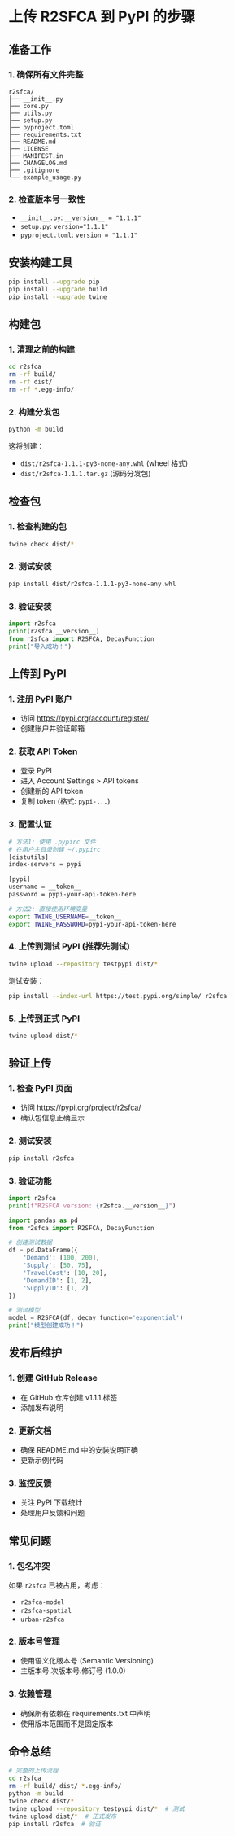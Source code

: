 # 上传 R2SFCA 到 PyPI 的步骤

## 准备工作

### 1. 确保所有文件完整
```
r2sfca/
├── __init__.py
├── core.py
├── utils.py
├── setup.py
├── pyproject.toml
├── requirements.txt
├── README.md
├── LICENSE
├── MANIFEST.in
├── CHANGELOG.md
├── .gitignore
└── example_usage.py
```

### 2. 检查版本号一致性
- `__init__.py`: `__version__ = "1.1.1"`
- `setup.py`: `version="1.1.1"`
- `pyproject.toml`: `version = "1.1.1"`

## 安装构建工具

```bash
pip install --upgrade pip
pip install --upgrade build
pip install --upgrade twine
```

## 构建包

### 1. 清理之前的构建
```bash
cd r2sfca
rm -rf build/
rm -rf dist/
rm -rf *.egg-info/
```

### 2. 构建分发包
```bash
python -m build
```

这将创建：
- `dist/r2sfca-1.1.1-py3-none-any.whl` (wheel 格式)
- `dist/r2sfca-1.1.1.tar.gz` (源码分发包)

## 检查包

### 1. 检查构建的包
```bash
twine check dist/*
```

### 2. 测试安装
```bash
pip install dist/r2sfca-1.1.1-py3-none-any.whl
```

### 3. 验证安装
```python
import r2sfca
print(r2sfca.__version__)
from r2sfca import R2SFCA, DecayFunction
print("导入成功！")
```

## 上传到 PyPI

### 1. 注册 PyPI 账户
- 访问 https://pypi.org/account/register/
- 创建账户并验证邮箱

### 2. 获取 API Token
- 登录 PyPI
- 进入 Account Settings > API tokens
- 创建新的 API token
- 复制 token (格式: `pypi-...`)

### 3. 配置认证
```bash
# 方法1: 使用 .pypirc 文件
# 在用户主目录创建 ~/.pypirc
[distutils]
index-servers = pypi

[pypi]
username = __token__
password = pypi-your-api-token-here

# 方法2: 直接使用环境变量
export TWINE_USERNAME=__token__
export TWINE_PASSWORD=pypi-your-api-token-here
```

### 4. 上传到测试 PyPI (推荐先测试)
```bash
twine upload --repository testpypi dist/*
```

测试安装：
```bash
pip install --index-url https://test.pypi.org/simple/ r2sfca
```

### 5. 上传到正式 PyPI
```bash
twine upload dist/*
```

## 验证上传

### 1. 检查 PyPI 页面
- 访问 https://pypi.org/project/r2sfca/
- 确认包信息正确显示

### 2. 测试安装
```bash
pip install r2sfca
```

### 3. 验证功能
```python
import r2sfca
print(f"R2SFCA version: {r2sfca.__version__}")

import pandas as pd
from r2sfca import R2SFCA, DecayFunction

# 创建测试数据
df = pd.DataFrame({
    'Demand': [100, 200],
    'Supply': [50, 75],
    'TravelCost': [10, 20],
    'DemandID': [1, 2],
    'SupplyID': [1, 2]
})

# 测试模型
model = R2SFCA(df, decay_function='exponential')
print("模型创建成功！")
```

## 发布后维护

### 1. 创建 GitHub Release
- 在 GitHub 仓库创建 v1.1.1 标签
- 添加发布说明

### 2. 更新文档
- 确保 README.md 中的安装说明正确
- 更新示例代码

### 3. 监控反馈
- 关注 PyPI 下载统计
- 处理用户反馈和问题

## 常见问题

### 1. 包名冲突
如果 `r2sfca` 已被占用，考虑：
- `r2sfca-model`
- `r2sfca-spatial`
- `urban-r2sfca`

### 2. 版本号管理
- 使用语义化版本号 (Semantic Versioning)
- 主版本号.次版本号.修订号 (1.0.0)

### 3. 依赖管理
- 确保所有依赖在 requirements.txt 中声明
- 使用版本范围而不是固定版本

## 命令总结

```bash
# 完整的上传流程
cd r2sfca
rm -rf build/ dist/ *.egg-info/
python -m build
twine check dist/*
twine upload --repository testpypi dist/*  # 测试
twine upload dist/*  # 正式发布
pip install r2sfca  # 验证
```
